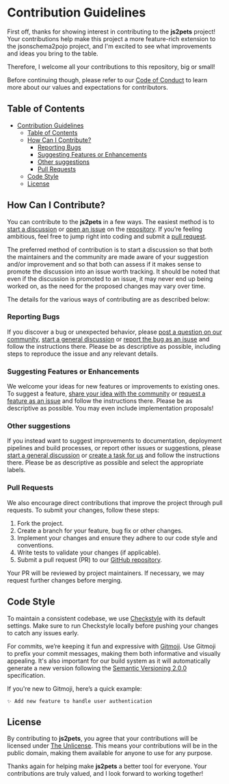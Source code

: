 # Contribution Guidelines

First off, thanks for showing interest in contributing to the **js2pets** project! Your contributions help make this project a more feature-rich extension to the jsonschema2pojo project, and I'm excited to see what improvements and ideas you bring to the table.

Therefore, I welcome all your contributions to this repository, big or small!

Before continuing though, please refer to our [Code of Conduct](./CODE_OF_CONDUCT.md) to learn more about our values and expectations for contributors.

## Table of Contents

- [Contribution Guidelines](#contribution-guidelines)
  - [Table of Contents](#table-of-contents)
  - [How Can I Contribute?](#how-can-i-contribute)
    - [Reporting Bugs](#reporting-bugs)
    - [Suggesting Features or Enhancements](#suggesting-features-or-enhancements)
    - [Other suggestions](#other-suggestions)
    - [Pull Requests](#pull-requests)
  - [Code Style](#code-style)
  - [License](#license)

## How Can I Contribute?

You can contribute to the **js2pets** in a few ways. The easiest method is to [start a discussion](https://github.com/lengors/js2pets/discussions) or [open an issue](https://github.com/lengors/js2pets/issues) on the [repository](https://github.com/lengors/js2pets). If you’re feeling ambitious, feel free to jump right into coding and submit a [pull request](https://github.com/lengors/js2pets/pulls).

The preferred method of contribution is to start a discussion so that both the maintainers and the community are made aware of your suggestion and/or improvement and so that both can assess if it makes sense to promote the discussion into an issue worth tracking. It should be noted that even if the discussion is promoted to an issue, it may never end up being worked on, as the need for the proposed changes may vary over time.

The details for the various ways of contributing are as described below:

### Reporting Bugs

If you discover a bug or unexpected behavior, please [post a question on our community](https://github.com/lengors/js2pets/discussions/new?category=q-a), [start a general discussion](https://github.com/lengors/js2pets/discussions/new?category=general) or [report the bug as an isuse](https://github.com/lengors/js2pets/issues/new?template=bug_report.yml) and follow the instructions there.
Please be as descriptive as possible, including steps to reproduce the issue and any relevant details.

### Suggesting Features or Enhancements

We welcome your ideas for new features or improvements to existing ones. To suggest a feature, [share your idea with the community](https://github.com/lengors/js2pets/discussions/new?category=ideas) or [request a feature as an issue](https://github.com/lengors/js2pets/issues/new?template=feature_request.yml) and follow the instructions there. Please be as descriptive as possible. You may even include implementation proposals!

### Other suggestions

If you instead want to suggest improvements to documentation, deployment pipelines and build processes, or report other issues or suggestions, please [start a general discussion](https://github.com/lengors/js2pets/discussions/new?category=general) or [create a task for us](https://github.com/lengors/js2pets/issues/new?template=create_task.yml) and follow the instructions there. Please be as descriptive as possible and select the appropriate labels.

### Pull Requests

We also encourage direct contributions that improve the project through pull requests. To submit your changes, follow these steps:

1. Fork the project.
2. Create a branch for your feature, bug fix or other changes.
3. Implement your changes and ensure they adhere to our code style and conventions.
4. Write tests to validate your changes (if applicable).
5. Submit a pull request (PR) to our [GitHub repository](https://github.com/lengors/js2pets).

Your PR will be reviewed by project maintainers. If necessary, we may request further changes before merging.

## Code Style

To maintain a consistent codebase, we use [Checkstyle](https://checkstyle.org/) with its default settings. Make sure to run Checkstyle locally before pushing your changes to catch any issues early.

For commits, we’re keeping it fun and expressive with [Gitmoji](https://gitmoji.dev/). Use Gitmoji to prefix your commit messages, making them both informative and visually appealing. It's also important for our build system as it will automatically generate a new version following the [Semantic Versioning 2.0.0](https://semver.org/) specification.

If you're new to Gitmoji, here’s a quick example:

```
✨ Add new feature to handle user authentication
```

## License

By contributing to **js2pets**, you agree that your contributions will be licensed under [The Unlicense](./LICENSE). This means your contributions will be in the public domain, making them available for anyone to use for any purpose.

Thanks again for helping make **js2pets** a better tool for everyone. Your contributions are truly valued, and I look forward to working together!
